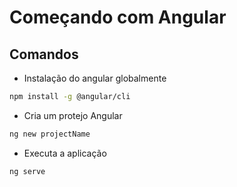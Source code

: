 # Começando com Angular
## Comandos
- Instalação do angular globalmente
```sh
npm install -g @angular/cli
```

- Cria um protejo Angular
```sh
ng new projectName
```

- Executa a aplicação
```sh
ng serve
```

